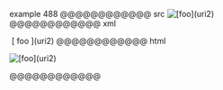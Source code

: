 example 488
@@@@@@@@@@@@ src
![[[foo](uri1)](uri2)](uri3)
@@@@@@@@@@@@ xml
<?xml version="1.0" encoding="UTF-8"?>
<!DOCTYPE document SYSTEM "CommonMark.dtd">
<document xmlns="http://commonmark.org/xml/1.0">
  <paragraph>
    <image destination="uri3" title="">
      <text>[</text>
      <link destination="uri1" title="">
        <text>foo</text>
      </link>
      <text>](uri2)</text>
    </image>
  </paragraph>
</document>
@@@@@@@@@@@@ html
<p><img src="uri3" alt="[foo](uri2)" /></p>
@@@@@@@@@@@@

